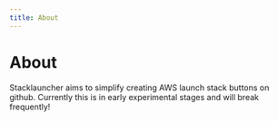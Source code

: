 ```yaml
---
title: About
---
```


# About

Stacklauncher aims to simplify creating AWS launch stack buttons on github. Currently this is in early experimental stages and will break frequently!